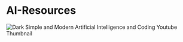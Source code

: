 # AI-Resources
![Dark Simple and Modern Artificial Intelligence and Coding Youtube Thumbnail](https://user-images.githubusercontent.com/87387613/211163481-479cab6f-1952-43da-9679-e6c7f7bf2eef.gif)

